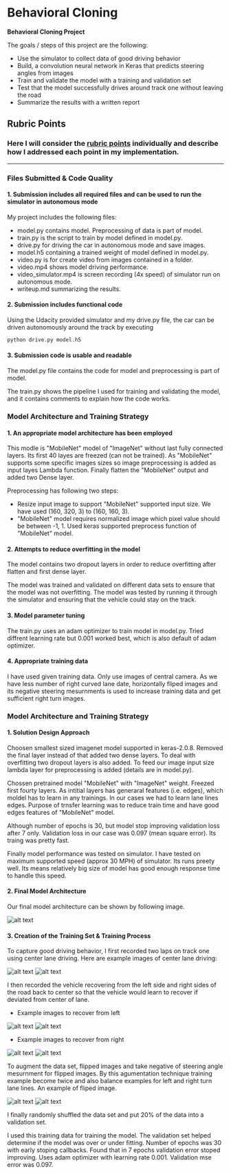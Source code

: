 # **Behavioral Cloning** 

**Behavioral Cloning Project**

The goals / steps of this project are the following:
* Use the simulator to collect data of good driving behavior
* Build, a convolution neural network in Keras that predicts steering angles from images
* Train and validate the model with a training and validation set
* Test that the model successfully drives around track one without leaving the road
* Summarize the results with a written report

## Rubric Points
### Here I will consider the [rubric points](https://review.udacity.com/#!/rubrics/432/view) individually and describe how I addressed each point in my implementation.  

---
### Files Submitted & Code Quality

#### 1. Submission includes all required files and can be used to run the simulator in autonomous mode

My project includes the following files:
* model.py contains model. Preprocessing of data is part of model.
* train.py is the script to train by model defined in model.py.
* drive.py for driving the car in autonomous mode and save images.
* model.h5 containing a trained weight of model defined in model.py. 
* video.py is for create video from images contained in a folder.
* video.mp4 shows model driving performance.
* video_simulator.mp4 is screen recording (4x speed) of simulator run on autonomous mode.
* writeup.md summarizing the results.

[//]: # (Image References)

[model]: ./examples/model_plot.png
[center1]: ./examples/center_1.jpg
[center2]: ./examples/center_2.jpg
[left_center1]: ./examples/left_center_1.jpg
[left_center2]: ./examples/left_center_2.jpg
[right_center1]: ./examples/right_center_1.jpg
[right_center2]: ./examples/right_center_2.jpg
[left_turn]: ./examples/left_turn.jpg
[right_turn]: ./examples/right_turn.jpg

#### 2. Submission includes functional code
Using the Udacity provided simulator and my drive.py file, the car can be driven autonomously around the track by executing 
```sh
python drive.py model.h5
```

#### 3. Submission code is usable and readable

The model.py file contains the code for model and preprocessing is part of model. 

The train.py shows the pipeline I used for training and validating the model, and it contains comments to explain how the 
code works.


### Model Architecture and Training Strategy

#### 1. An appropriate model architecture has been employed

This modle is "MobileNet" model of "ImageNet" without last fully connected layers. Its first 40 layes are freezed 
(can not be trained). As "MobileNet" supports some specific images sizes so image preprocessing is added as input layes 
Lambda function. Finally flatten the "MobileNet" output and added two Dense layer.

Preprocessing has following two steps:
* Resize input image to support "MobileNet" supported input size. We have used (160, 320, 3) to (160, 160, 3).
* "MobileNet" model requires normalized image which pixel value should be between -1, 1. Used keras supported preprocess 
function of "MobileNet" model.


#### 2. Attempts to reduce overfitting in the model

The model contains two dropout layers in order to reduce overfitting after flatten and first dense layer. 

The model was trained and validated on different data sets to ensure that the model was not overfitting. 
The model was tested by running it through the simulator and ensuring that the vehicle could stay on the track.

#### 3. Model parameter tuning

The train.py uses an adam optimizer to train model in model.py. Tried diffrent learning rate but 0.001 worked best, 
which is also default of adam optimizer.


#### 4. Appropriate training data

I have used given training data. Only use images of central camera. 
As we have less number of right curved lane date, horizontally fliped images and its negative steering mesurnments is used
to increase training data and get sufficient right turn images.

### Model Architecture and Training Strategy

#### 1. Solution Design Approach

Choosen smallest sized imagenet model supported in keras-2.0.8. Removed the final layer instead of that 
added two dense layers. To deal with overfitting two dropout layers is also added. To feed our image input size 
lambda layer for preprocessing is added (details are in model.py). 

Chossen pretrained model "MobileNet" with "ImageNet" weight. Freezed first fourty layers. As intitial layers has generaral 
features (i.e. edges), which moldel has to learn in any trainings. In our cases we had to learn lane lines edges. Purpose of 
trnsfer learning was to reduce train time and have good edges features of "MobileNet" model.

Although number of epochs is 30, but model stop improving validation loss after 7 only. Validation loss in our case was 
0.097 (mean square error). Its traing was pretty fast. 

Finally model performance was tested on simulator. I have tested on maximum supported speed (approx 30 MPH) of simulator. 
Its runs preety well. Its means relatively big size of model has good enough response time to handle this speed.


#### 2. Final Model Architecture

Our final model architecture can be shown by following image.

![alt text][model]

#### 3. Creation of the Training Set & Training Process

To capture good driving behavior, I first recorded two laps on track one using center lane driving. Here are example images 
of center lane driving:

![alt text][center1] ![alt text][center2] 

I then recorded the vehicle recovering from the left side and right sides of the road back to center so that the 
vehicle would learn to recover if deviated from center of lane. 

* Example images to recover from left

![alt text][left_center1] ![alt text][left_center2]

* Example images to recover from right

![alt text][right_center1] ![alt text][right_center2]

To augment the data set, flipped images and take negative of steering angle mesurnment for flipped images. By this 
agumentation technique training example become twice and also balance examples for left and right turn lane lines.
An example of fliped image.

![alt text][right_turn] ![alt text][left_turn]

I finally randomly shuffled the data set and put 20% of the data into a validation set. 

I used this training data for training the model. The validation set helped determine if the model was over or under fitting. 
Number of epochs was 30 with early stoping callbacks. Found that in 7 epochs validation error stoped improving. 
Uses adam optimizer with learning rate 0.001. Validation mse error was 0.097.




